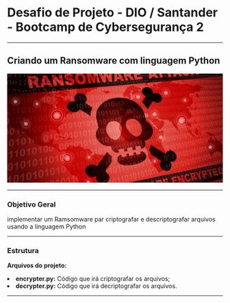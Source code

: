<h1>Desafio de Projeto - DIO / Santander - Bootcamp de Cybersegurança 2</h1>
<hr>
<h2>Criando um Ransomware com linguagem Python</h2> 

![Alt text](./imgs/ramsomware_img.jpg)


<hr>
<h3>Objetivo Geral</h3>
<p>implementar um Ramsomware par criptografar e descriptografar arquivos usando a linguagem Python</p>
<hr>
<h3>Estrutura</h3>
<p><b>Arquivos do projeto:</b></p>
<li><b>encrypter.py:</b> Código que irá criptografar os arquivos;</li>
<li><b>decrypter.py:</b> Código que irá decriptografar os arquivos.</li>
<hr>
